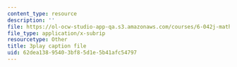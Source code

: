 ```yaml
---
content_type: resource
description: ''
file: https://ol-ocw-studio-app-qa.s3.amazonaws.com/courses/6-042j-mathematics-for-computer-science-spring-2015/62dea13895403bf85d1e5b41afc54797_TeRYL7kkhqs.srt
file_type: application/x-subrip
resourcetype: Other
title: 3play caption file
uid: 62dea138-9540-3bf8-5d1e-5b41afc54797
---
```

